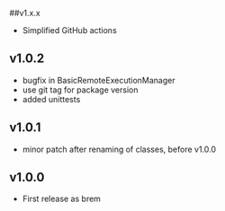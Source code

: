##v1.x.x
- Simplified GitHub actions

## v1.0.2
- bugfix in BasicRemoteExecutionManager
- use git tag for package version
- added unittests

## v1.0.1
- minor patch after renaming of classes, before v1.0.0

## v1.0.0
- First release as brem

